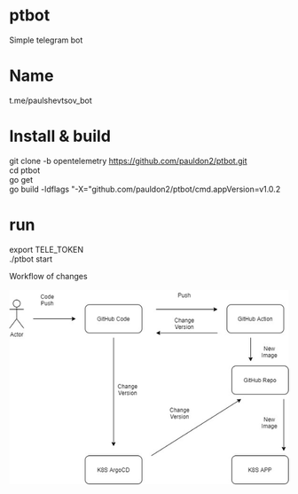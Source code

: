 # ptbot

Simple telegram bot

# Name
t.me/paulshevtsov_bot

# Install & build
git clone -b opentelemetry https://github.com/pauldon2/ptbot.git \
cd ptbot\
go get\
go build -ldflags "-X="github.com/pauldon2/ptbot/cmd.appVersion=v1.0.2

# run
export TELE_TOKEN\
./ptbot start

Workflow of changes\
\
![Image](./Task_6_1.jpg)
